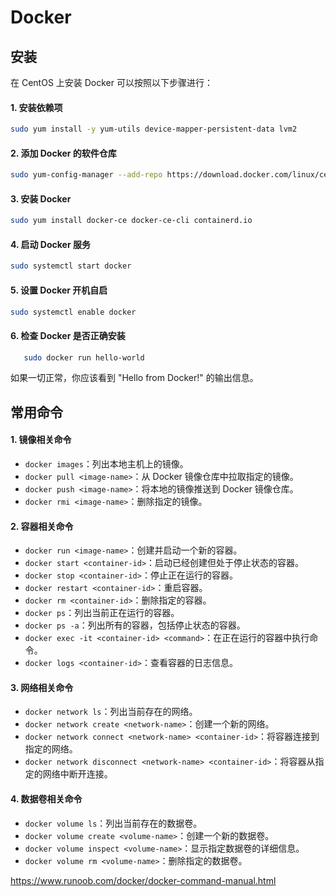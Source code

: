 # Docker

## 安装
在 CentOS 上安装 Docker 可以按照以下步骤进行：

#### 1. 安装依赖项

   ```bash
   sudo yum install -y yum-utils device-mapper-persistent-data lvm2
   ```

#### 2. 添加 Docker 的软件仓库

   ```bash
   sudo yum-config-manager --add-repo https://download.docker.com/linux/centos/docker-ce.repo
   ```

#### 3. 安装 Docker

   ```bash
   sudo yum install docker-ce docker-ce-cli containerd.io
   ```

#### 4. 启动 Docker 服务

   ```bash
   sudo systemctl start docker
   ```

#### 5. 设置 Docker 开机自启

   ```bash
   sudo systemctl enable docker
   ```

#### 6. 检查 Docker 是否正确安装

```bash
   sudo docker run hello-world
```

如果一切正常，你应该看到 "Hello from Docker!" 的输出信息。 


## 常用命令 



#### 1. 镜像相关命令

   - `docker images`：列出本地主机上的镜像。
   - `docker pull <image-name>`：从 Docker 镜像仓库中拉取指定的镜像。
   - `docker push <image-name>`：将本地的镜像推送到 Docker 镜像仓库。
   - `docker rmi <image-name>`：删除指定的镜像。

#### 2. 容器相关命令

   - `docker run <image-name>`：创建并启动一个新的容器。
   - `docker start <container-id>`：启动已经创建但处于停止状态的容器。
   - `docker stop <container-id>`：停止正在运行的容器。
   - `docker restart <container-id>`：重启容器。
   - `docker rm <container-id>`：删除指定的容器。
   - `docker ps`：列出当前正在运行的容器。
   - `docker ps -a`：列出所有的容器，包括停止状态的容器。
   - `docker exec -it <container-id> <command>`：在正在运行的容器中执行命令。
   - `docker logs <container-id>`：查看容器的日志信息。

#### 3. 网络相关命令

   - `docker network ls`：列出当前存在的网络。
   - `docker network create <network-name>`：创建一个新的网络。
   - `docker network connect <network-name> <container-id>`：将容器连接到指定的网络。
   - `docker network disconnect <network-name> <container-id>`：将容器从指定的网络中断开连接。

#### 4. 数据卷相关命令

   - `docker volume ls`：列出当前存在的数据卷。
   - `docker volume create <volume-name>`：创建一个新的数据卷。
   - `docker volume inspect <volume-name>`：显示指定数据卷的详细信息。
   - `docker volume rm <volume-name>`：删除指定的数据卷。

https://www.runoob.com/docker/docker-command-manual.html